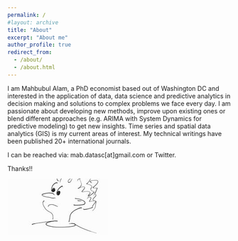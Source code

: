 ```yaml
---
permalink: /
#layout: archive
title: "About"
excerpt: "About me"
author_profile: true
redirect_from:
  - /about/
  - /about.html
---
```


I am Mahbubul Alam, a PhD economist based out of Washington DC and interested in the application of data, data science and predictive analytics in decision making and solutions to complex problems we face every day. I am passionate about developing new methods, improve upon existing ones or blend different approaches (e.g. ARIMA with System Dynamics for predictive modeling) to get new insights. Time series and spatial data analytics (GIS) is my current areas of interest. My technical writings have been published 20+ international journals.

I can be reached via: mab.datasc[at]gmail.com or Twitter.

Thanks!!

![png](/images/propic2.jpg)
